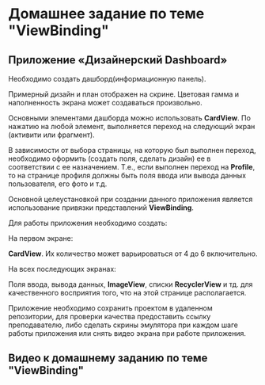 # Домашнее задание по теме "ViewBinding"

## Приложение «Дизайнерский Dashboard»

Необходимо создать дашборд(информационную панель).

Примерный дизайн и план отображен на скрине. Цветовая гамма и наполненность экрана может создаваться произвольно.

Основными элементами дашборда можно использовать **CardView**. По нажатию на любой элемент, выполняется переход на следующий экран (активити или фрагмент).

В зависимости от выбора страницы, на которую был выполнен переход, необходимо оформить (создать поля, сделать дизайн) ее в соответствии с ее назначением. Т.е., если выполнен переход на **Profile**, то на странице профиля должны быть поля ввода или вывода данных пользователя, его фото и т.д.

Основной целеустановкой при создании данного приложения является использование привязки представлений **ViewBinding**.

Для работы приложения необходимо создать:

На первом экране:

**CardView**. Их количество может варьироваться от 4 до 6 включительно.

На всех последующих экранах:

Поля ввода, вывода данных, **ImageView**, списки **RecyclerView** и тд. для качественного восприятия того, что на этой странице располагается.

Приложение необходимо сохранить проектом в удаленном репозитории, для проверки качества предоставить ссылку преподавателю, либо сделать скрины эмулятора при каждом шаге работы приложения или снять видео экрана при работе приложения.

## Видео к домашнему заданию по теме "ViewBinding"
